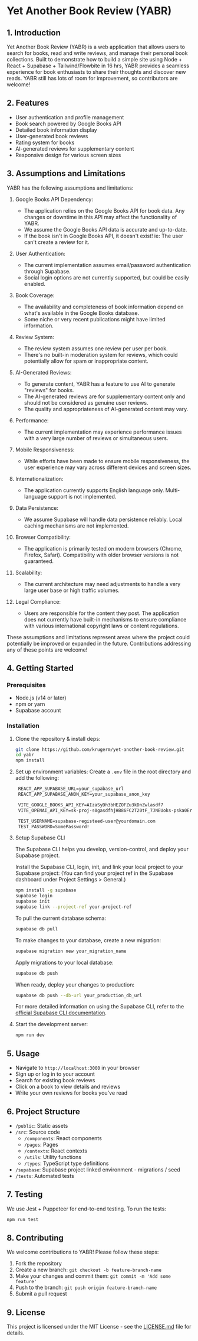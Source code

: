 # Yet Another Book Review (YABR)

## 1. Introduction

Yet Another Book Review (YABR) is a web application that allows users to search for books, read and write reviews, and manage their personal book collections. Built to demonstrate how to build a simple site using Node + React + Supabase + Tailwind/Flowbite in 16 hrs, YABR provides a seamless experience for book enthusiasts to share their thoughts and discover new reads.  YABR still has lots of room for improvement, so contributors are welcome!

## 2. Features

- User authentication and profile management
- Book search powered by Google Books API
- Detailed book information display
- User-generated book reviews
- Rating system for books
- AI-generated reviews for supplementary content
- Responsive design for various screen sizes

## 3. Assumptions and Limitations

YABR has the following assumptions and limitations:

1. Google Books API Dependency:
   - The application relies on the Google Books API for book data. Any changes or downtime in this API may affect the functionality of YABR.
   - We assume the Google Books API data is accurate and up-to-date.
   - If the book isn't in Google Books API, it doesn't exist!  ie: The user can't create a review for it.

2. User Authentication:
   - The current implementation assumes email/password authentication through Supabase.
   - Social login options are not currently supported, but could be easily enabled.

3. Book Coverage:
   - The availability and completeness of book information depend on what's available in the Google Books database.
   - Some niche or very recent publications might have limited information.

4. Review System:
   - The review system assumes one review per user per book.
   - There's no built-in moderation system for reviews, which could potentially allow for spam or inappropriate content.

5. AI-Generated Reviews:
   - To generate content, YABR has a feature to use AI to generate "reviews" for books.
   - The AI-generated reviews are for supplementary content only and should not be considered as genuine user reviews.
   - The quality and appropriateness of AI-generated content may vary.

6. Performance:
   - The current implementation may experience performance issues with a very large number of reviews or simultaneous users.

7. Mobile Responsiveness:
   - While efforts have been made to ensure mobile responsiveness, the user experience may vary across different devices and screen sizes.

8. Internationalization:
   - The application currently supports English language only. Multi-language support is not implemented.

9. Data Persistence:
   - We assume Supabase will handle data persistence reliably. Local caching mechanisms are not implemented.

10. Browser Compatibility:
    - The application is primarily tested on modern browsers (Chrome, Firefox, Safari). Compatibility with older browser versions is not guaranteed.

11. Scalability:
    - The current architecture may need adjustments to handle a very large user base or high traffic volumes.

12. Legal Compliance:
    - Users are responsible for the content they post. The application does not currently have built-in mechanisms to ensure compliance with various international copyright laws or content regulations.

These assumptions and limitations represent areas where the project could potentially be improved or expanded in the future. Contributions addressing any of these points are welcome!

## 4. Getting Started

### Prerequisites

- Node.js (v14 or later)
- npm or yarn
- Supabase account

### Installation

1. Clone the repository & install deps:

   ```bash
   git clone https://github.com/krugerm/yet-another-book-review.git
   cd yabr
   npm install
   ```

2. Set up environment variables:
   Create a `.env` file in the root directory and add the following:

   ```txt
    REACT_APP_SUPABASE_URL=your_supabase_url
    REACT_APP_SUPABASE_ANON_KEY=your_supabase_anon_key
   
    VITE_GOOGLE_BOOKS_API_KEY=AIzaSyDh3bHEZOFZu3kDnZwlasdf7
    VITE_OPENAI_API_KEY=sk-proj-s0gasdfhjHB86FC2T20tF_7JNEUoks-pska0Erlsadf

    TEST_USERNAME=supabase-registeed-user@yourdomain.com
    TEST_PASSWORD=SomePassword!
   ```

3. Setup Supabase CLI

   The Supabase CLI helps you develop, version-control, and deploy your Supabase project.

   Install the Supabase CLI, login, init, and link your local project to your Supabase project:
   (You can find your project ref in the Supabase dashboard under Project Settings > General.)

      ```bash
      npm install -g supabase
      supabase login
      supabase init
      supabase link --project-ref your-project-ref
      ```

   To pull the current database schema:

      ```bash
      supabase db pull
      ```

   To make changes to your database, create a new migration:

      ```bash
      supabase migration new your_migration_name
      ```

   Apply migrations to your local database:

      ```bash
      supabase db push
      ```

   When ready, deploy your changes to production:

      ```bash
      supabase db push --db-url your_production_db_url
      ```

   For more detailed information on using the Supabase CLI, refer to the [official Supabase CLI documentation](https://supabase.com/docs/guides/cli).

4. Start the development server:

   ```bash
   npm run dev
   ```

## 5. Usage

- Navigate to `http://localhost:3000` in your browser
- Sign up or log in to your account
- Search for existing book reviews
- Click on a book to view details and reviews
- Write your own reviews for books you've read

## 6. Project Structure

- `/public`: Static assets
- `/src`: Source code
  - `/components`: React components
  - `/pages`: Pages
  - `/contexts`: React contexts
  - `/utils`: Utility functions
  - `/types`: TypeScript type definitions
- `/supabase`: Supabase project linked environment - migrations / seed
- `/tests`: Automated tests

## 7. Testing

We use Jest + Puppeteer for end-to-end testing. To run the tests:

```bash
npm run test
```

## 8. Contributing

We welcome contributions to YABR! Please follow these steps:

1. Fork the repository
2. Create a new branch: `git checkout -b feature-branch-name`
3. Make your changes and commit them: `git commit -m 'Add some feature'`
4. Push to the branch: `git push origin feature-branch-name`
5. Submit a pull request

## 9. License

This project is licensed under the MIT License - see the [LICENSE.md](LICENSE.md) file for details.
